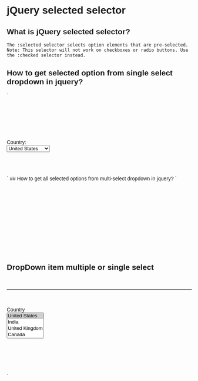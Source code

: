 # jQuery selected selector

## What is jQuery selected selector?
`The :selected selector selects option elements that are pre-selected. Note: This selector will not work on checkboxes or radio buttons. Use the :checked selector instead.`
## How to get selected option from single select dropdown in jquery?
`<html></br>
<head></br>
    <title></title></br>
    <script src="jquery-1.11.2.js"></script></br>
    <script type="text/javascript"></br>
        $(document).ready(function () {</br>
            $('#selectCountries').change(function () {</br>
                var selectedOption = $('#selectCountries option:selected');</br>
                $('#divResult').html('Value = ' + selectedOption.val()</br>
                    + ', Text = ' + selectedOption.text());</br>
            });</br>
        });</br>
    </script></br>
</head></br>
<body style="font-family:Arial"></br>
    Country:</br>
    <select id="selectCountries"></br>
        <option selected="selected" value="USA">United States</option></br>
        <option value="IND">India</option></br>
        <option value="UK">United Kingdom</option></br>
        <option value="CA">Canada</option></br>
        <option value="AU">Australia</option></br>
    </select></br>
    <br /><br />
    <div id="divResult"></div></br>
</body></br>
</html>`
## How to get all selected options from multi-select dropdown in jquery?
`<!DOCTYPE html></br>
<html lang="en"></br>
<head></br>
    <meta charset="UTF-8"></br>
    <meta name="viewport" content="width=device-width, initial-scale=1.0"></br>
    <title>Drop Down item multiple or single select</title></br>
    <link rel="stylesheet" href="css/bootstrap.css" /></br>
    <link rel="stylesheet" href="fontawesome-free-5.12.1-web/css/fontawesome.css" /></br>
    <script type="text/javascript" src='js/jquery.min.js'></script></br>
    <script type="text/javascript" src='js/bootstrap.min.js'></script></br>
</head></br>
<body style="font-family:Arial"></br>
    <div class="container"></br>
        <h2>DropDown item multiple or single select</h2></br>
        <hr></br>
<div class="form-group"></br>
    <label>Country</label></br>
    <select id="selectCountries" class="form-control" multiple="multiple"></br>
        <option selected="selected" value="USA">United States</option></br>
        <option value="IND">India</option></br>
        <option value="UK">United Kingdom</option></br>
        <option value="CA">Canada</option></br>
        <option value="AU">Australia</option></br>
    </select></br>
</div></br>
    <br />
    <div id="divResult"></div></br>
    </div></br>
    <script></br>
        $(document).ready(function(){</br>
            $("#selectCountries").change(function(){</br>
                var selectCountries =  $("#selectCountries option:selected");</br>
                var resultString = "";</br>
                if(selectCountries.length>0){</br>
                    selectCountries.each(function(){ </br>                       
                        resultString += "Value = "+$(this).val()+", Text = "+$(this).text()+'</br>';</br>
                    })</br>
                }</br>
                $("#divResult").html(resultString);</br>
            })</br>
        })</br>
    </script></br>
</body></br>
</html>`
